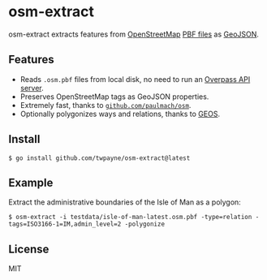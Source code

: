 # osm-extract

osm-extract extracts features from
[OpenStreetMap](https://www.openstreetmap.org/) [PBF
files](https://wiki.openstreetmap.org/wiki/PBF_Format) as
[GeoJSON](https://geojson.org/).

## Features

* Reads `.osm.pbf` files from local disk, no need to run an [Overpass API
  server](https://wiki.openstreetmap.org/wiki/Overpass_API).
* Preserves OpenStreetMap tags as GeoJSON properties.
* Extremely fast, thanks to
  [`github.com/paulmach/osm`](https://github.com/paulmach/osm/).
* Optionally polygonizes ways and relations, thanks to [GEOS](https://libgeos.org).

## Install

```console
$ go install github.com/twpayne/osm-extract@latest
```

## Example

Extract the administrative boundaries of the Isle of Man as a polygon:

```console
$ osm-extract -i testdata/isle-of-man-latest.osm.pbf -type=relation -tags=ISO3166-1=IM,admin_level=2 -polygonize
```

## License

MIT